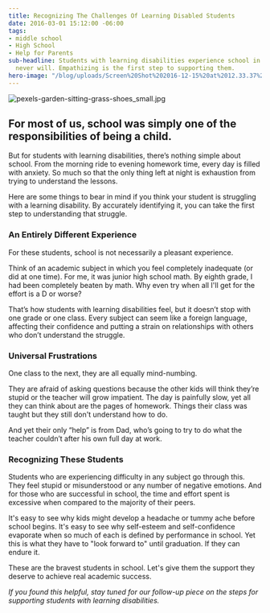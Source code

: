 ```yaml
---
title: Recognizing The Challenges Of Learning Disabled Students
date: 2016-03-01 15:12:00 -06:00
tags:
- middle school
- High School
- Help for Parents
sub-headline: Students with learning disabilities experience school in a way most
  never will. Empathizing is the first step to supporting them.
hero-image: "/blog/uploads/Screen%20Shot%202016-12-15%20at%2012.33.37%20PM%20(1).png"
---
```


![pexels-garden-sitting-grass-shoes_small.jpg](/blog/uploads/pexels-garden-sitting-grass-shoes_small.jpg)

## For most of us, school was simply one of the responsibilities of being a child.

But for students with learning disabilities, there’s nothing simple about school. From the morning ride to evening homework time, every day is filled with anxiety. So much so that the only thing left at night is exhaustion from trying to understand the lessons.

Here are some things to bear in mind if you think your student is struggling with a learning disability. By accurately identifying it, you can take the first step to understanding that struggle.

### An Entirely Different Experience

For these students, school is not necessarily a pleasant experience.

Think of an academic subject in which you feel completely inadequate (or did at one time). For me, it was junior high school math. By eighth grade, I had been completely beaten by math. Why even try when all I'll get for the effort is a D or worse?

That’s how students with learning disabilities feel, but it doesn’t stop with one grade or one class. Every subject can seem like a foreign language, affecting  their confidence and putting a strain on relationships with others who don’t understand the struggle.

### Universal Frustrations

One class to the next, they are all equally mind-numbing.

They are afraid of asking questions because the other kids will think they’re stupid or the teacher will grow impatient. The day is painfully slow, yet all they can think about are the pages of homework. Things their class was taught but they still don't understand how to do.

And yet their only “help” is from Dad, who’s going to try to do what the teacher couldn’t after his own full day at work.

### Recognizing These Students

Students who are experiencing difficulty in any subject go through this. They feel stupid or misunderstood or any number of negative emotions. And for those who are successful in school, the time and effort spent is excessive when compared to the majority of their peers.

It's easy to see why kids might develop a headache or tummy ache before school begins. It's easy to see why self-esteem and self-confidence evaporate when so much of each is defined by performance in school. Yet this is what they have to "look forward to" until graduation. If they can endure it.

These are the bravest students in school. Let's give them the support they deserve to achieve real academic success.

*If you found this helpful, stay tuned for our follow-up piece on the steps for supporting students with learning disabilities.*
